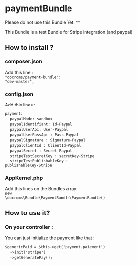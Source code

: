 # paymentBundle
Please do not use this Bundle Yet. ^^ 

This Bundle is a test Bundle for Stripe integration (and paypal)

## How to install ?
### composer.json
Add this line : <br>
<code>"docroms/payment-bundle": "dev-master",</code><br>
### config.json
Add this lines : <br>

<code>payment:</code><br>
    &nbsp;&nbsp;&nbsp;&nbsp;<code>paypalMode: sandbox</code><br>
    &nbsp;&nbsp;&nbsp;&nbsp;<code>paypalIdentifiant: Id-Paypal</code><br>
    &nbsp;&nbsp;&nbsp;&nbsp;<code>paypalUserApi: User-Paypal</code><br>
    &nbsp;&nbsp;&nbsp;&nbsp;<code>paypalUserPassApi : Pass-Paypal</code><br>
    &nbsp;&nbsp;&nbsp;&nbsp;<code>paypalSignature : Signature-Paypal</code><br>
    &nbsp;&nbsp;&nbsp;&nbsp;<code>paypalClientId : ClientId-Paypal</code><br>
    &nbsp;&nbsp;&nbsp;&nbsp;<code>paypalSecret : Secret-Paypal</code><br>
    &nbsp;&nbsp;&nbsp;&nbsp;<code>stripeTestSecretKey : secretKey-Stripe</code><br>
    &nbsp;&nbsp;&nbsp;&nbsp;<code>stripeTestPublishableKey : publishableKey-Stripe</code><br>
    
### AppKernel.php
Add this lines on the Bundles array: <br>
    <code>new \docroms\Bundle\PaymentBundle\PaymentBundle()</code>
    
    
## How to use it?
### On your controller : 
You can just initialize the payment like that : <br>
<code> $genericPaid = $this->get('payment.paiement')</code><br>
    &nbsp;&nbsp;&nbsp;&nbsp;<code>->init('stripe')</code><br>
    &nbsp;&nbsp;&nbsp;&nbsp;<code>->getGeneratePay();</code><br>


